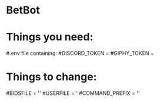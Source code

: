# BetBot

# Things you need:
  #.env file containing:
  #DISCORD_TOKEN = <Discord API token>
  #GIPHY_TOKEN = <Giphy API token>
  
# Things to change:
  #BIDSFILE = '<path containing your json bids file>'
  #USERFILE = <path containing your json user file>'
  #COMMAND_PREFIX = '<Desired command prefix>'
